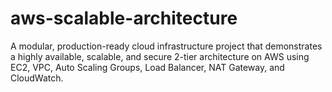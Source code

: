 # aws-scalable-architecture
A modular, production-ready cloud infrastructure project that demonstrates a highly available, scalable, and secure 2-tier architecture on AWS using EC2, VPC, Auto Scaling Groups, Load Balancer, NAT Gateway, and CloudWatch. 
